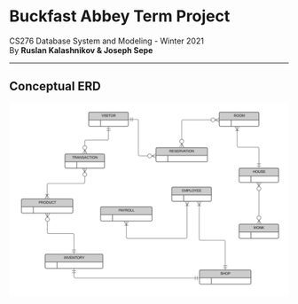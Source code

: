 # Buckfast Abbey Term Project

CS276 Database System and Modeling - Winter 2021  
By **Ruslan Kalashnikov &amp; Joseph Sepe**

---

## Conceptual ERD

![Conceptual ERD](https://github.com/sepej/CS276_Term_Project/blob/main/Images/Conceptual%20ERD.png?raw=true)

